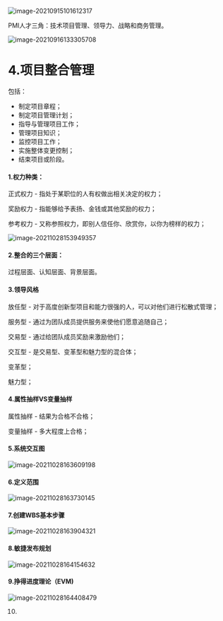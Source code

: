 ![image-20210915101612317](./image/image-20210915101612317.png)



PMI人才三角：技术项目管理、领导力、战略和商务管理。

![image-20210916133305708](./image/image-20210916133305708.png)



# 4.项目整合管理

包括：

- 制定项目章程；
- 制定项目管理计划；
- 指导与管理项目工作；
- 管理项目知识；
- 监控项目工作；
- 实施整体变更控制；
- 结束项目或阶段。





#### 1.权力种类：

正式权力 - 指处于某职位的人有权做出相关决定的权力；

奖励权力 - 指能够给予表扬、金钱或其他奖励的权力；

参考权力 - 又称参照权力，即别人信任你、欣赏你，以你为榜样的权力；

![image-20211028153949357](./image/image-20211028153949357.png)



#### 2.整合的三个层面：

过程层面、认知层面、背景层面。

#### 3.领导风格

放任型 - 对于高度创新型项目和能力很强的人，可以对他们进行松散式管理；

服务型 - 通过为团队成员提供服务来使他们愿意追随自己；

交易型 - 通过给团队成员奖励来激励他们；

交互型 - 是交易型、变革型和魅力型的混合体；

变革型；

魅力型；

#### 4.属性抽样VS变量抽样

属性抽样 - 结果为合格不合格；

变量抽样 - 多大程度上合格；

#### 5.系统交互图

![image-20211028163609198](./image/image-20211028163609198.png)

#### 6.定义范围

![image-20211028163730145](./image/image-20211028163730145.png)

#### 7.创建WBS基本步骤

![image-20211028163904321](./image/image-20211028163904321.png)

#### 8.敏捷发布规划

![image-20211028164154632](./image/image-20211028164154632.png)

#### 9.挣得进度理论（EVM)

![image-20211028164408479](./image/image-20211028164408479.png)

10.

